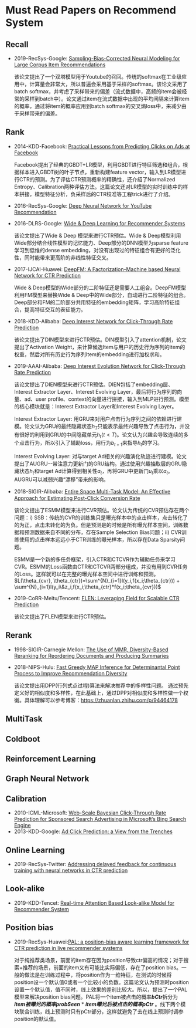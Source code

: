 # Must Read Papers on Recommend System

## Recall

- 2019-RecSys-Google: [Sampling-Bias-Corrected Neural Modeling for Large Corpus Item Recommendations](https://dl.acm.org/doi/10.1145/3298689.3346996)

  该论文提出了一个双塔模型用于Youtube的召回。传统的softmax在工业级应用中，计算量会非常大，所以普遍会采用基于采样的softmax。该论文采用了batch softmax，并考虑了采样带来的偏差（流式数据中，高频的item会被经常的采样到batch中）。论文通过item在流式数据中出现的平均间隔来计算item的概率，通过将item的概率应用到batch softmax的交叉熵loss中，来减少由于采样带来的偏差。

## Rank

- 2014-KDD-Facebook: [Practical Lessons from Predicting Clicks on Ads at Facebook](https://dl.acm.org/doi/pdf/10.1145/2648584.2648589)

  Facebook提出了经典的GBDT+LR模型，利用GBDT进行特征筛选和组合，根据样本进入GBDT树的叶子节点，重新构建feature vector，输入到LR模型进行CTR的预测。为了评估CTR预测概率的精确性，还介绍了Normalized Entropy、Calibration两种评估方法。这篇论文还对LR模型的实时训练中的样本拼接，模型特征分析，负采样后的CTR校准等工程trick进行了介绍。

- 2016-RecSys-Google: [Deep Neural Network for YouTube Recommendation](https://static.googleusercontent.com/media/research.google.com/zh-CN//pubs/archive/45530.pdf)

- 2016-DLRS-Google: [Wide & Deep Learning for Recommender Systems](https://dl.acm.org/doi/pdf/10.1145/2988450.2988454)

  该论文提出了Wide & Deep 模型来进行CTR预估。Wide & Deep模型利用Wide部分结合线性模型的记忆能力、Deep部分的DNN模型为sparse feature学习到低维的dense embedding，对没有出现过的特征组合有更好的泛化性，同时能带来更高阶的非线性特征交叉。

- 2017-IJCAI-Huawei: [DeepFM: A Factorization-Machine based Neural Network for CTR Prediction](https://www.ijcai.org/Proceedings/2017/0239.pdf)

  Wide & Deep模型的Wide部分的二阶特征还是需要人工组合。DeepFM模型利用FM模型来替换Wide & Deep中的Wide部分，自动进行二阶特征的组合。Deep部分和FM的二阶部分共用特征的embedding矩阵，学习高阶特征组合，提高特征交互的表征能力。

- 2018-KDD-Alibaba: [Deep Interest Network for Click-Through Rate Prediction](https://dl.acm.org/doi/pdf/10.1145/3219819.3219823)

  该论文提出了DIN模型来进行CTR预估。DIN模型引入了attention机制，论文提出了Activation Weight，来计算候选Item与用户的历史行为序列的item的权重，然后对所有历史行为序列Item的embedding进行加权求和。

- 2019-AAAI-Alibaba: [Deep Interest Evolution Network for Click-Through Rate Prediction](https://aimagazine.org/ojs/index.php/AAAI/article/view/4545)

  该论文提出了DIEN模型来进行CTR预估。DIEN包括了embedding层、Interest Extractor Layer、Interest Evolving Layer，最后将行为序列的向量、ad、user profile、context的向量进行拼接，输入到MLP进行预测。模型的核心模块就是：Interest Extractor Layer和Interest Evolving Layer。

  Interest Extractor Layer: 用GRU来对用户点击行为序列之间的依赖进行建模。论文认为GRU的最终隐藏状态$h_T$只能表示最终兴趣导致了点击行为，并没有很好的利用到GRU的中间隐藏单元$h_t(t<T)$。论文认为兴趣会导致连续的多个点击行为，所以引入了辅助loss，用行为$b_{t+1}$来指导$h_t$的学习。

  Interest Evolving Layer: 对与target Ad相关的兴趣演化轨迹进行建模。论文提出了AUGRU--带注意力更新门的GRU结构。通过使用兴趣抽取层的GRU隐藏状态$h_t$和target Ad计算得到相关性$a_t$，再将GRU中更新门$u_t$乘以$a_t$。AUGRU可以减弱兴趣“漂移”带来的影响。

- 2018-SIGIR-Alibaba: [Entire Space Multi-Task Model: An Eﬀective Approach for Estimating Post-Click Conversion Rate](https://link.zhihu.com/?target=https%3A//arxiv.org/abs/1804.07931)

  该论文提出了ESMM模型来进行CVR预估。论文认为传统的CVR预估存在两个问题：i) SSB：传统的CVR的训练集只是曝光样本中的点击样本，点击转化了的为正，点击未转化的为负。但是预测是的时候是所有曝光样本空间，训练数据和预测数据来自不同的分布，存在Sample Selection Bias问题；ii) CVR训练使用的点击样本远远小于CTR训练的曝光样本，所以存在Data Sparsity问题。

  ESMM是一个新的多任务框架，引入CTR和CTCVR作为辅助任务来学习CVR。ESMM的Loss函数由CTR和CTCVR两部分组成，并没有用到CVR任务的Loss。这样就可以在完整的曝光样本空间中进行训练和预测。$L(\theta_{cvr}, \theta_{ctr})=\sum^{N}_{i=1}l(y_i,f(x_i;\theta_{ctr})) + \sum^{N}_{i=1}l(y_i\&z_i,f(x_i;\theta_{ctr}*f(x_i;\theta_{cvr}))$

- 2019-CoRR-Meitu/Tencent: [FLEN: Leveraging Field for Scalable CTR Prediction](https://arxiv.org/pdf/1911.04690.pdf)

  该论文提出了FLEN模型来进行CTR预估。

## Rerank

- 1998-SIGIR-Carnegie Mellon: [The Use of MMR, Diversity-Based Reranking for Reordering Documents and Producing Summaries](https://dl.acm.org/doi/pdf/10.1145/3130348.3130369)

- 2018-NIPS-Hulu: [Fast Greedy MAP Inference for Determinantal Point Process to Improve Recommendation Diversity](http://papers.nips.cc/paper/7805-fast-greedy-map-inference-for-determinantal-point-process-to-improve-recommendation-diversity.pdf)

  该论文提出用DPP(行列式点过程)算法来解决推荐中的多样性问题。 通过预先定义好的相似度和多样性，在此基础上，通过DPP对相似度和多样性做一个权衡。具体理解可以参考博客：https://zhuanlan.zhihu.com/p/94464178

## MultiTask

## Coldboot

## Reinforcement Learning

## Graph Neural Network

## Calibration

- 2010-ICML-Microsoft: [Web-Scale Bayesian Click-Through Rate Prediction for Sponsored Search Advertising in Microsoft’s Bing Search Engine](https://icml.cc/Conferences/2010/papers/901.pdf)
- 2013-KDD-Google: [Ad Click Prediction: a View from the Trenches](https://dl.acm.org/doi/pdf/10.1145/2487575.2488200)

## Online Learning

- 2019-RecSys-Twitter: [Addressing delayed feedback for continuous training with neural networks in CTR prediction](https://dl.acm.org/doi/pdf/10.1145/3298689.3347002)

## Look-alike

- 2019-KDD-Tencet: [Real-time Attention Based Look-alike Model for Recommender System](https://dl.acm.org/doi/pdf/10.1145/3292500.3330707)

## Position bias

- 2019-RecSys-Huawei:[PAL: a position-bias aware learning framework for CTR prediction in live recommender systems](https://www.researchgate.net/publication/335771749_PAL_a_position-bias_aware_learning_framework_for_CTR_prediction_in_live_recommender_systems)

  对于纯推荐类场景，前面的item存在因为position导致ctr偏高的情况；对于搜索+推荐的场景，前面的item又有可能比实际偏低，存在了position bias。一般的做法是在训练过程中，将position作为一维特征，在测试的时候将position设一个默认值0或者一个比较小的负数。这篇论文认为预测时position设置一个默认值，值不同时，线上效果的差别比较大。所以，提出了一个PAL模型来解决position bias问题。PAL将一个item被点击的概率***bCtr***拆分为 ***item被曝光的概率probSeen*** * ***item曝光后被点击的概率pCtr*** 。线下两个模块联合训练，线上预测时只有pCtr部分，这样就避免了去在线上预测时调参position的默认值。

